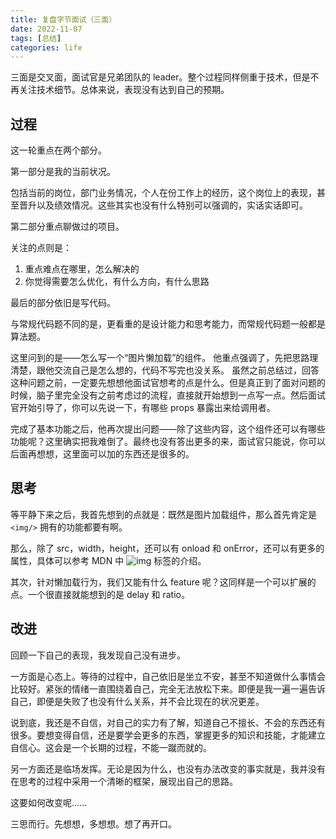 ```yaml
---
title: 复盘字节面试（三面）
date: 2022-11-07
tags: [总结]
categories: life
---
```


三面是交叉面，面试官是兄弟团队的 leader。整个过程同样侧重于技术，但是不再关注技术细节。总体来说，表现没有达到自己的预期。

<!--more-->

## 过程

这一轮重点在两个部分。

第一部分是我的当前状况。

包括当前的岗位，部门业务情况，个人在份工作上的经历，这个岗位上的表现，甚至晋升以及绩效情况。这些其实也没有什么特别可以强调的，实话实话即可。

第二部分重点聊做过的项目。

关注的点则是：

1. 重点难点在哪里，怎么解决的
2. 你觉得需要怎么优化，有什么方向，有什么思路

最后的部分依旧是写代码。

与常规代码题不同的是，更看重的是设计能力和思考能力，而常规代码题一般都是算法题。

这里问到的是——怎么写一个“图片懒加载”的组件。
他重点强调了，先把思路理清楚，跟他交流自己是怎么想的，代码不写完也没关系。
虽然之前总结过，回答这种问题之前，一定要先想想他面试官想考的点是什么。但是真正到了面对问题的时候，脑子里完全没有之前考虑过的流程，直接就开始想到一点写一点。然后面试官开始引导了，你可以先说一下，有哪些 props 暴露出来给调用者。

完成了基本功能之后，他再次提出问题——除了这些内容，这个组件还可以有哪些功能呢？这里确实把我难倒了。最终也没有答出更多的来，面试官只能说，你可以后面再想想，这里面可以加的东西还是很多的。

## 思考

等平静下来之后，我首先想到的点就是：既然是图片加载组件，那么首先肯定是 `<img/>` 拥有的功能都要有啊。

那么，除了 src，width，height，还可以有 onload 和 onError，还可以有更多的属性，具体可以参考 MDN 中 ![img](https://developer.mozilla.org/zh-CN/docs/Web/HTML/Element/img) 标签的介绍。

其次，针对懒加载行为，我们又能有什么 feature 呢？这同样是一个可以扩展的点。一个很直接就能想到的是 delay 和 ratio。

## 改进

回顾一下自己的表现，我发现自己没有进步。

一方面是心态上。等待的过程中，自己依旧是坐立不安，甚至不知道做什么事情会比较好。紧张的情绪一直围绕着自己，完全无法放松下来。即便是我一遍一遍告诉自己，即便是失败了也没有什么关系，并不会比现在的状况更差。

说到底，我还是不自信，对自己的实力有了解，知道自己不擅长、不会的东西还有很多。要想变得自信，还是要学会更多的东西，掌握更多的知识和技能，才能建立自信心。这会是一个长期的过程，不能一蹴而就的。

另一方面还是临场发挥。无论是因为什么，也没有办法改变的事实就是，我并没有在思考的过程中采用一个清晰的框架，展现出自己的思路。

这要如何改变呢......

三思而行。先想想，多想想。想了再开口。
